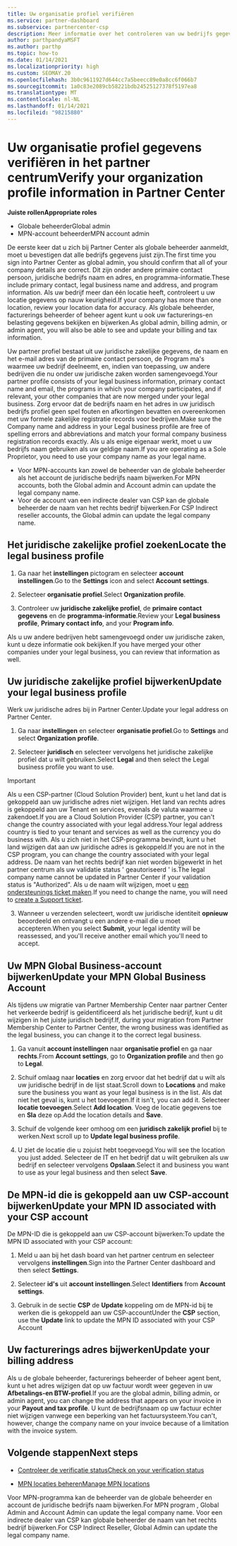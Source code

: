 ```yaml
---
title: Uw organisatie profiel verifiëren
ms.service: partner-dashboard
ms.subservice: partnercenter-csp
description: Meer informatie over het controleren van uw bedrijfs gegevens, zoals de primaire contact persoon, het adres en de programma gegevens. U kunt ook uw juridische en facturerings adressen bijwerken.
author: parthpandyaMSFT
ms.author: parthp
ms.topic: how-to
ms.date: 01/14/2021
ms.localizationpriority: high
ms.custom: SEOMAY.20
ms.openlocfilehash: 3b0c9611927d644cc7a5beecc89e0a8cc6f066b7
ms.sourcegitcommit: 1a0c83e2089cb58221bdb24525127378f5197ea8
ms.translationtype: MT
ms.contentlocale: nl-NL
ms.lasthandoff: 01/14/2021
ms.locfileid: "98215880"
---
```

# <a name="verify-your-organization-profile-information-in-partner-center"></a><span data-ttu-id="79ffa-104">Uw organisatie profiel gegevens verifiëren in het partner centrum</span><span class="sxs-lookup"><span data-stu-id="79ffa-104">Verify your organization profile information in Partner Center</span></span>

<span data-ttu-id="79ffa-105">**Juiste rollen**</span><span class="sxs-lookup"><span data-stu-id="79ffa-105">**Appropriate roles**</span></span>

- <span data-ttu-id="79ffa-106">Globale beheerder</span><span class="sxs-lookup"><span data-stu-id="79ffa-106">Global admin</span></span>
- <span data-ttu-id="79ffa-107">MPN-account beheerder</span><span class="sxs-lookup"><span data-stu-id="79ffa-107">MPN account admin</span></span>

<span data-ttu-id="79ffa-108">De eerste keer dat u zich bij Partner Center als globale beheerder aanmeldt, moet u bevestigen dat alle bedrijfs gegevens juist zijn.</span><span class="sxs-lookup"><span data-stu-id="79ffa-108">The first time you sign into Partner Center as global admin, you should confirm that all of your company details are correct.</span></span> <span data-ttu-id="79ffa-109">Dit zijn onder andere primaire contact persoon, juridische bedrijfs naam en adres, en programma-informatie.</span><span class="sxs-lookup"><span data-stu-id="79ffa-109">These include primary contact, legal business name and address, and program information.</span></span> <span data-ttu-id="79ffa-110">Als uw bedrijf meer dan één locatie heeft, controleert u uw locatie gegevens op nauw keurigheid.</span><span class="sxs-lookup"><span data-stu-id="79ffa-110">If your company has more than one location, review your location data for accuracy.</span></span> <span data-ttu-id="79ffa-111">Als globale beheerder, facturerings beheerder of beheer agent kunt u ook uw facturerings-en belasting gegevens bekijken en bijwerken.</span><span class="sxs-lookup"><span data-stu-id="79ffa-111">As global admin, billing admin, or admin agent, you will also be able to see and update your billing and tax information.</span></span>

<span data-ttu-id="79ffa-112">Uw partner profiel bestaat uit uw juridische zakelijke gegevens, de naam en het e-mail adres van de primaire contact persoon, de Program ma's waarmee uw bedrijf deelneemt, en, indien van toepassing, uw andere bedrijven die nu onder uw juridische zaken worden samengevoegd.</span><span class="sxs-lookup"><span data-stu-id="79ffa-112">Your partner profile consists of your legal business information, primary contact name and email, the programs in which your company participates, and if relevant, your other companies that are now merged under your legal business.</span></span> <span data-ttu-id="79ffa-113">Zorg ervoor dat de bedrijfs naam en het adres in uw juridisch bedrijfs profiel geen spel fouten en afkortingen bevatten en overeenkomen met uw formele zakelijke registratie records voor bedrijven.</span><span class="sxs-lookup"><span data-stu-id="79ffa-113">Make sure the Company name and address in your Legal business profile are free of spelling errors and abbreviations and match your formal company business registration records exactly.</span></span> <span data-ttu-id="79ffa-114">Als u als enige eigenaar werkt, moet u uw bedrijfs naam gebruiken als uw geldige naam.</span><span class="sxs-lookup"><span data-stu-id="79ffa-114">If you are operating as a Sole Proprietor, you need to use your company name as your legal name.</span></span>

- <span data-ttu-id="79ffa-115">Voor MPN-accounts kan zowel de beheerder van de globale beheerder als het account de juridische bedrijfs naam bijwerken.</span><span class="sxs-lookup"><span data-stu-id="79ffa-115">For MPN accounts, both the Global admin and Account admin can update the legal company name.</span></span>
- <span data-ttu-id="79ffa-116">Voor de account van een indirecte dealer van CSP kan de globale beheerder de naam van het rechts bedrijf bijwerken.</span><span class="sxs-lookup"><span data-stu-id="79ffa-116">For CSP Indirect reseller accounts, the Global admin can update the legal company name.</span></span> 

## <a name="locate-the-legal-business-profile"></a><span data-ttu-id="79ffa-117">Het juridische zakelijke profiel zoeken</span><span class="sxs-lookup"><span data-stu-id="79ffa-117">Locate the legal business profile</span></span>

1. <span data-ttu-id="79ffa-118">Ga naar het **instellingen** pictogram en selecteer **account instellingen**.</span><span class="sxs-lookup"><span data-stu-id="79ffa-118">Go to the **Settings** icon and select **Account settings**.</span></span>
 
1. <span data-ttu-id="79ffa-119">Selecteer **organisatie profiel**.</span><span class="sxs-lookup"><span data-stu-id="79ffa-119">Select **Organization profile**.</span></span> 

2. <span data-ttu-id="79ffa-120">Controleer uw **juridische zakelijke profiel**, de **primaire contact gegevens** en de **programma-informatie**.</span><span class="sxs-lookup"><span data-stu-id="79ffa-120">Review your **Legal business profile**, **Primary contact info**, and your **Program info**.</span></span>

<span data-ttu-id="79ffa-121">Als u uw andere bedrijven hebt samengevoegd onder uw juridische zaken, kunt u deze informatie ook bekijken.</span><span class="sxs-lookup"><span data-stu-id="79ffa-121">If you have merged your other companies under your legal business, you can review that information as well.</span></span> 

## <a name="update-your-legal-business-profile"></a><span data-ttu-id="79ffa-122">Uw juridische zakelijke profiel bijwerken</span><span class="sxs-lookup"><span data-stu-id="79ffa-122">Update your legal business profile</span></span>

<span data-ttu-id="79ffa-123">Werk uw juridische adres bij in Partner Center.</span><span class="sxs-lookup"><span data-stu-id="79ffa-123">Update your legal address on Partner Center.</span></span>

1. <span data-ttu-id="79ffa-124">Ga naar **instellingen** en selecteer **organisatie profiel**.</span><span class="sxs-lookup"><span data-stu-id="79ffa-124">Go to **Settings** and select **Organization profile**.</span></span>


2. <span data-ttu-id="79ffa-125">Selecteer **juridisch**  en selecteer vervolgens het juridische zakelijke profiel dat u wilt gebruiken.</span><span class="sxs-lookup"><span data-stu-id="79ffa-125">Select **Legal**  and then select the Legal business profile you want to use.</span></span>

>[!Important]
><span data-ttu-id="79ffa-126">Als u een CSP-partner (Cloud Solution Provider) bent, kunt u het land dat is gekoppeld aan uw juridische adres niet wijzigen. Het land van rechts adres is gekoppeld aan uw Tenant en services, evenals de valuta waarmee u zakendoet.</span><span class="sxs-lookup"><span data-stu-id="79ffa-126">If you are a Cloud Solution Provider (CSP) partner, you can't change the country associated with your legal address.Your legal address country is tied to your tenant and services as well as the currency you do business with.</span></span> <span data-ttu-id="79ffa-127">Als u zich niet in het CSP-programma bevindt, kunt u het land wijzigen dat aan uw juridische adres is gekoppeld.</span><span class="sxs-lookup"><span data-stu-id="79ffa-127">If you are not in the CSP program, you can change the country associated with your legal address.</span></span> <span data-ttu-id="79ffa-128">De naam van het rechts bedrijf kan niet worden bijgewerkt in het partner centrum als uw validatie status ' geautoriseerd ' is.</span><span class="sxs-lookup"><span data-stu-id="79ffa-128">The legal company name cannot be updated in Partner Center if your validation status is "Authorized".</span></span> <span data-ttu-id="79ffa-129">Als u de naam wilt wijzigen, moet u [een ondersteunings ticket maken](https://partner.microsoft.com/dashboard/support/servicerequests/create?stage=2&topicid=eb74583c-61b3-2124-bffc-00920e0ae772).</span><span class="sxs-lookup"><span data-stu-id="79ffa-129">If you need to change the name, you will need to [create a Support ticket](https://partner.microsoft.com/dashboard/support/servicerequests/create?stage=2&topicid=eb74583c-61b3-2124-bffc-00920e0ae772).</span></span>

3. <span data-ttu-id="79ffa-130">Wanneer u verzenden selecteert, wordt uw juridische identiteit **opnieuw** beoordeeld en ontvangt u een andere e-mail die u moet accepteren.</span><span class="sxs-lookup"><span data-stu-id="79ffa-130">When you select **Submit**, your legal identity will be reassessed, and you'll receive another email which you'll need to accept.</span></span>

## <a name="update-your-mpn-global-business-account"></a><span data-ttu-id="79ffa-131">Uw MPN Global Business-account bijwerken</span><span class="sxs-lookup"><span data-stu-id="79ffa-131">Update your MPN Global Business Account</span></span>

<span data-ttu-id="79ffa-132">Als tijdens uw migratie van Partner Membership Center naar partner Center het verkeerde bedrijf is geïdentificeerd als het juridische bedrijf, kunt u dit wijzigen in het juiste juridisch bedrijf.</span><span class="sxs-lookup"><span data-stu-id="79ffa-132">If, during your migration from Partner Membership Center to Partner Center, the wrong business was identified as the legal business, you can change it to the correct legal business.</span></span>

1. <span data-ttu-id="79ffa-133">Ga vanuit **account instellingen** naar **organisatie profiel** en ga naar **rechts**.</span><span class="sxs-lookup"><span data-stu-id="79ffa-133">From **Account settings**, go to **Organization profile** and then go to **Legal**.</span></span>

1.  <span data-ttu-id="79ffa-134">Schuif omlaag naar **locaties** en zorg ervoor dat het bedrijf dat u wilt als uw juridische bedrijf in de lijst staat.</span><span class="sxs-lookup"><span data-stu-id="79ffa-134">Scroll down to **Locations** and make sure the business you want as your legal business is in the list.</span></span> <span data-ttu-id="79ffa-135">Als dat niet het geval is, kunt u het toevoegen.</span><span class="sxs-lookup"><span data-stu-id="79ffa-135">If it isn't, you can add it.</span></span> <span data-ttu-id="79ffa-136">Selecteer **locatie toevoegen**.</span><span class="sxs-lookup"><span data-stu-id="79ffa-136">Select **Add location**.</span></span> <span data-ttu-id="79ffa-137">Voeg de locatie gegevens toe en **Sla** deze op.</span><span class="sxs-lookup"><span data-stu-id="79ffa-137">Add the location details and **Save**.</span></span>

2. <span data-ttu-id="79ffa-138">Schuif de volgende keer omhoog om een **juridisch zakelijk profiel** bij te werken.</span><span class="sxs-lookup"><span data-stu-id="79ffa-138">Next scroll up to **Update legal business profile**.</span></span>

3. <span data-ttu-id="79ffa-139">U ziet de locatie die u zojuist hebt toegevoegd.</span><span class="sxs-lookup"><span data-stu-id="79ffa-139">You will see the location you just added.</span></span> <span data-ttu-id="79ffa-140">Selecteer de IT en het bedrijf dat u wilt gebruiken als uw bedrijf en selecteer vervolgens **Opslaan**.</span><span class="sxs-lookup"><span data-stu-id="79ffa-140">Select it and business you want to use as your legal business and then select **Save**.</span></span>

## <a name="update-your-mpn-id-associated-with-your-csp-account"></a><span data-ttu-id="79ffa-141">De MPN-id die is gekoppeld aan uw CSP-account bijwerken</span><span class="sxs-lookup"><span data-stu-id="79ffa-141">Update your MPN ID associated with your CSP account</span></span>

<span data-ttu-id="79ffa-142">De MPN-ID die is gekoppeld aan uw CSP-account bijwerken:</span><span class="sxs-lookup"><span data-stu-id="79ffa-142">To update the MPN ID associated with your CSP account:</span></span>

1. <span data-ttu-id="79ffa-143">Meld u aan bij het dash board van het partner centrum en selecteer vervolgens **instellingen**.</span><span class="sxs-lookup"><span data-stu-id="79ffa-143">Sign into the Partner Center dashboard and then select **Settings**.</span></span>
 
1. <span data-ttu-id="79ffa-144">Selecteer **id's** uit **account instellingen**.</span><span class="sxs-lookup"><span data-stu-id="79ffa-144">Select **Identifiers** from **Account settings**.</span></span>

1. <span data-ttu-id="79ffa-145">Gebruik in de sectie **CSP** de **Update** koppeling om de MPN-id bij te werken die is gekoppeld aan uw CSP-account</span><span class="sxs-lookup"><span data-stu-id="79ffa-145">Under the **CSP** section, use the **Update** link to update the MPN ID associated with your CSP Account</span></span> 


## <a name="update-your-billing-address"></a><span data-ttu-id="79ffa-146">Uw facturerings adres bijwerken</span><span class="sxs-lookup"><span data-stu-id="79ffa-146">Update your billing address</span></span>

<span data-ttu-id="79ffa-147">Als u de globale beheerder, facturerings beheerder of beheer agent bent, kunt u het adres wijzigen dat op uw factuur wordt weer gegeven in uw **Afbetalings-en BTW-profiel**.</span><span class="sxs-lookup"><span data-stu-id="79ffa-147">If you are the global admin, billing admin, or admin agent, you can change the address that appears on your invoice in your **Payout and tax profile**.</span></span> <span data-ttu-id="79ffa-148">U kunt de bedrijfsnaam op uw factuur echter niet wijzigen vanwege een beperking van het factuursysteem.</span><span class="sxs-lookup"><span data-stu-id="79ffa-148">You can't, however, change the company name on your invoice because of a limitation with the invoice system.</span></span>

## <a name="next-steps"></a><span data-ttu-id="79ffa-149">Volgende stappen</span><span class="sxs-lookup"><span data-stu-id="79ffa-149">Next steps</span></span>


- [<span data-ttu-id="79ffa-150">Controleer de verificatie status</span><span class="sxs-lookup"><span data-stu-id="79ffa-150">Check on your verification status</span></span>](verification-responses.md)
 
- [<span data-ttu-id="79ffa-151">MPN locaties beheren</span><span class="sxs-lookup"><span data-stu-id="79ffa-151">Manage MPN locations</span></span>](manage-locations.md)



<span data-ttu-id="79ffa-152">Voor MPN-programma kan de beheerder van de globale beheerder en account de juridische bedrijfs naam bijwerken.</span><span class="sxs-lookup"><span data-stu-id="79ffa-152">For MPN program , Global Admin and Account Admin can update the legal company name.</span></span>
<span data-ttu-id="79ffa-153">Voor een indirecte dealer van CSP kan globale beheerder de naam van het rechts bedrijf bijwerken.</span><span class="sxs-lookup"><span data-stu-id="79ffa-153">For CSP Indirect Reseller,  Global Admin can update the legal company name.</span></span>